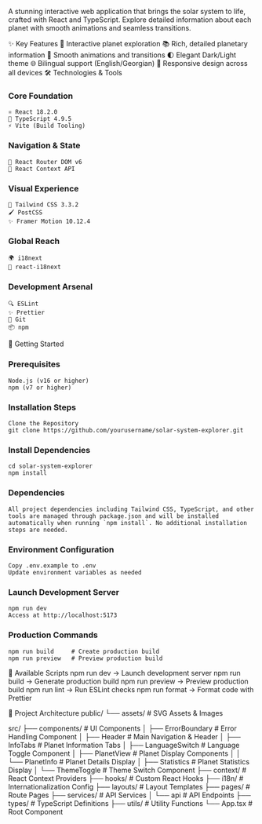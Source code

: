 A stunning interactive web application that brings the solar system to life, crafted with React and TypeScript. Explore detailed information about each planet with smooth animations and seamless transitions.

✨ Key Features
  🚀 Interactive planet exploration
  📚 Rich, detailed planetary information
  🎯 Smooth animations and transitions
  🌓 Elegant Dark/Light theme
  🌐 Bilingual support (English/Georgian)
  📱 Responsive design across all devices
🛠️ Technologies & Tools
  ### Core Foundation
    ⚛️ React 18.2.0
    📘 TypeScript 4.9.5
    ⚡ Vite (Build Tooling)
  ### Navigation & State
    🧭 React Router DOM v6
    🔄 React Context API
  ### Visual Experience
    🎨 Tailwind CSS 3.3.2
    🖌️ PostCSS
    ✨ Framer Motion 10.12.4
  ### Global Reach
    🌍 i18next
    🔄 react-i18next
  ### Development Arsenal
    🔍 ESLint
    ✨ Prettier
    🔄 Git
    📦 npm

🚀 Getting Started
  ### Prerequisites
    Node.js (v16 or higher)
    npm (v7 or higher)

  ### Installation Steps
    Clone the Repository
    git clone https://github.com/yourusername/solar-system-explorer.git

  ### Install Dependencies
    cd solar-system-explorer
    npm install
  ### Dependencies
    All project dependencies including Tailwind CSS, TypeScript, and other tools are managed through package.json and will be installed automatically when running `npm install`. No additional installation steps are needed.


  ### Environment Configuration
    Copy .env.example to .env
    Update environment variables as needed

  ### Launch Development Server
    npm run dev
    Access at http://localhost:5173

  ### Production Commands
    npm run build     # Create production build
    npm run preview   # Preview production build

  📜 Available Scripts
    npm run dev → Launch development server
    npm run build → Generate production build
    npm run preview → Preview production build
    npm run lint → Run ESLint checks
    npm run format → Format code with Prettier

📁 Project Architecture
public/
└── assets/         # SVG Assets & Images

src/
├── components/           # UI Components
│   ├── ErrorBoundary     # Error Handling Component
│   ├── Header            # Main Navigation & Header
│   ├── InfoTabs          # Planet Information Tabs
│   ├── LanguageSwitch    # Language Toggle Component
│   ├── PlanetView        # Planet Display Components
│   │   └── PlanetInfo    # Planet Details Display
│   ├── Statistics        # Planet Statistics Display
│   └── ThemeToggle       # Theme Switch Component
├── context/        # React Context Providers
├── hooks/          # Custom React Hooks
├── i18n/           # Internationalization Config
├── layouts/        # Layout Templates
├── pages/          # Route Pages
├── services/       # API Services
│   └── api         # API Endpoints
├── types/          # TypeScript Definitions
├── utils/          # Utility Functions
└── App.tsx         # Root Component





<!-- # React + TypeScript + Vite

This template provides a minimal setup to get React working in Vite with HMR and some ESLint rules.

Currently, two official plugins are available:

- [@vitejs/plugin-react](https://github.com/vitejs/vite-plugin-react/blob/main/packages/plugin-react/README.md) uses [Babel](https://babeljs.io/) for Fast Refresh
- [@vitejs/plugin-react-swc](https://github.com/vitejs/vite-plugin-react-swc) uses [SWC](https://swc.rs/) for Fast Refresh

## Expanding the ESLint configuration

If you are developing a production application, we recommend updating the configuration to enable type aware lint rules:

- Configure the top-level `parserOptions` property like this:

```js
export default tseslint.config({
  languageOptions: {
    // other options...
    parserOptions: {
      project: ['./tsconfig.node.json', './tsconfig.app.json'],
      tsconfigRootDir: import.meta.dirname,
    },
  },
})
```

- Replace `tseslint.configs.recommended` to `tseslint.configs.recommendedTypeChecked` or `tseslint.configs.strictTypeChecked`
- Optionally add `...tseslint.configs.stylisticTypeChecked`
- Install [eslint-plugin-react](https://github.com/jsx-eslint/eslint-plugin-react) and update the config:

```js
// eslint.config.js
import react from 'eslint-plugin-react'

export default tseslint.config({
  // Set the react version
  settings: { react: { version: '18.3' } },
  plugins: {
    // Add the react plugin
    react,
  },
  rules: {
    // other rules...
    // Enable its recommended rules
    ...react.configs.recommended.rules,
    ...react.configs['jsx-runtime'].rules,
  },
})
``` -->
